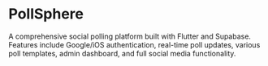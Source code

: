 # PollSphere
A comprehensive social polling platform built with Flutter and Supabase. Features include Google/iOS authentication, real-time poll updates, various poll templates, admin dashboard, and full social media functionality.
